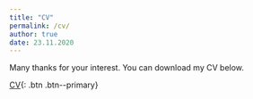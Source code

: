 ```yaml
---
title: "CV"
permalink: /cv/
author: true
date: 23.11.2020
---
```


Many thanks for your interest. You can download my CV below. 

[CV](#https://raw.githubusercontent.com/SophiaHunger/SophiaHunger.github.io/master/_pages/add_material/CV_SHunger_nov2020.pdf){: .btn .btn--primary}


